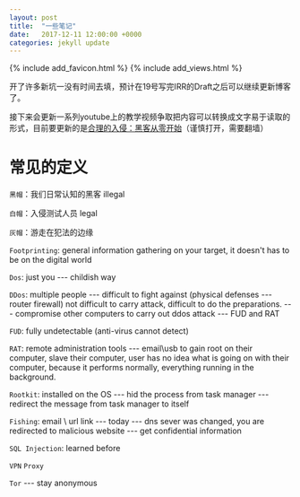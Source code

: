 ```yaml
---
layout: post
title:  "一些笔记"
date:   2017-12-11 12:00:00 +0000
categories: jekyll update
---
```

{% include add_favicon.html %}
{% include add_views.html %}

开了许多新坑一没有时间去填，预计在19号写完IRR的Draft之后可以继续更新博客了。

接下来会更新一系列youtube上的教学视频争取把内容可以转换成文字易于读取的形式，目前要更新的是[合理的入侵：黑客从零开始][hacker-url]（谨慎打开，需要翻墙）

# **常见的定义**

`黑帽`：我们日常认知的黑客 illegal

`白帽`：入侵测试人员 legal

`灰帽`：游走在犯法的边缘

`Footprinting`: general information gathering on your target, it doesn't has to be on the digital world

`Dos`: just you --- childish way

`DDos`: multiple people --- difficult to fight against (physical defenses --- router firewall) not difficult to carry attack, difficult to do the preparations. --- compromise other computers to carry out ddos attack --- FUD and RAT

`FUD`: fully undetectable (anti-virus cannot detect)

`RAT`: remote administration tools --- email\usb to gain root on their computer, slave their computer, user has no idea what is going on with their computer, because it performs normally, everything running in the background. 

`Rootkit`: installed on the OS --- hid the process from task manager --- redirect the message from task manager to itself

`Fishing`: email \ url link --- today --- dns sever was changed, you are redirected to malicious website --- get confidential information

`SQL Injection`: learned before

`VPN` `Proxy` 

`Tor` --- stay anonymous



[hacker-url]:https://www.youtube.com/watch?v=vg9cNFPQFqM&list=WL